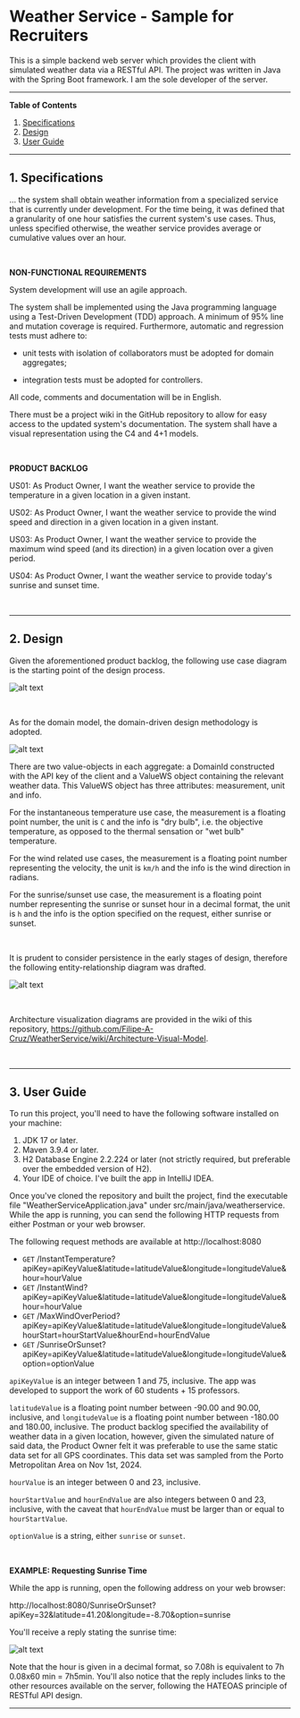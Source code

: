 <h1>Weather Service - Sample for Recruiters</h1>

This is a simple backend web server which provides the client with simulated weather data via a RESTful API. 
The project was written in Java with the Spring Boot framework. I am the sole developer of the server.

---

<strong>Table of Contents</strong>

1. [Specifications](#tag1)
2. [Design](#tag2)
3. [User Guide](#tag3)

---

<h2>1. Specifications</h2> <a id="tag1"></a>

... the system shall obtain weather information from a specialized service that is currently under development. 
For the time being, it was defined that a granularity of one hour satisfies the current system's use cases. 
Thus, unless specified otherwise, the weather service provides average or cumulative values over 
an hour.

<br/>

<strong>NON-FUNCTIONAL REQUIREMENTS</strong>

System development will use an agile approach.

The system shall be implemented using the Java programming language using a Test-Driven
Development (TDD) approach. A minimum of 95% line and
mutation coverage is required. Furthermore, automatic and regression tests must adhere to:

- unit tests with isolation of collaborators must be adopted for domain aggregates;

- integration tests must be adopted for controllers.

All code, comments and documentation will be in English.

There must be a project wiki in the GitHub repository to allow for easy access to the updated
system's documentation. The system shall have a visual representation using the C4 and 4+1 models.

<br/>

<strong>PRODUCT BACKLOG</strong>

US01: As Product Owner, I want the weather service to provide the temperature in a
given location in a given instant.

US02: As Product Owner, I want the weather service to provide the wind speed and
direction in a given location in a given instant.

US03: As Product Owner, I want the weather service to provide the maximum wind
speed (and its direction) in a given location over a given period.

US04: As Product Owner, I want the weather service to provide today's sunrise and sunset time.

<br/>

---

<h2>2. Design</h2> <a id="tag2"></a>

Given the aforementioned product backlog, the following use case diagram is the starting point of the design process.

![alt text](useCaseDiagram.png "Title")

<br/>

As for the domain model, the domain-driven design methodology is adopted.

![alt text](domainModel.png "Title")

There are two value-objects in each aggregate: a DomainId constructed with the API key of the client and 
a ValueWS object containing the relevant weather data. This ValueWS object has three attributes: measurement, unit and info. 

For the instantaneous temperature use case, the measurement is a floating point number, the unit is ```C``` and the info is "dry bulb", 
i.e. the objective temperature, as opposed to the thermal sensation or "wet bulb" temperature. 

For the wind related use cases, the measurement is a floating point number representing the velocity, the unit is ```km/h``` and 
the info is the wind direction in radians. 

For the sunrise/sunset use case, the measurement is a floating point number 
representing the sunrise or sunset hour in a decimal format, the unit is ```h``` and the info is the option specified 
on the request, either sunrise or sunset.


<br/>

It is prudent to consider persistence in the early stages of design, therefore the following entity-relationship diagram was drafted.

![alt text](entityRelationshipDiagram.png "Title")

<br/>

Architecture visualization diagrams are provided in the wiki of this repository, https://github.com/Filipe-A-Cruz/WeatherService/wiki/Architecture-Visual-Model.

<br/>

---

<h2>3. User Guide</h2> <a id="tag3"></a>

To run this project, you'll need to have the following software installed on your machine:

1. JDK 17 or later.
2. Maven 3.9.4 or later.
3. H2 Database Engine 2.2.224 or later (not strictly required, but preferable over the
   embedded version of H2).
4. Your IDE of choice. I've built the app in IntelliJ IDEA.

Once you've cloned the repository and built the project, find the executable file
"WeatherServiceApplication.java" under src/main/java/weatherservice. While the app is running,
you can send the following HTTP requests from either Postman or your web browser.

The following request methods are available at http://localhost:8080
- ```GET``` /InstantTemperature?apiKey=apiKeyValue&latitude=latitudeValue&longitude=longitudeValue&hour=hourValue
- ```GET``` /InstantWind?apiKey=apiKeyValue&latitude=latitudeValue&longitude=longitudeValue&hour=hourValue
- ```GET``` /MaxWindOverPeriod?apiKey=apiKeyValue&latitude=latitudeValue&longitude=longitudeValue&hourStart=hourStartValue&hourEnd=hourEndValue
- ```GET``` /SunriseOrSunset?apiKey=apiKeyValue&latitude=latitudeValue&longitude=longitudeValue&option=optionValue

```apiKeyValue``` is an integer between 1 and 75, inclusive. The app was developed to support the work of 60 students + 15 professors.

```latitudeValue``` is a floating point number between -90.00 and 90.00, inclusive, and ```longitudeValue``` is a floating 
point number between -180.00 and 180.00, inclusive. The product backlog specified the availability of weather data in a 
given location, however, given the simulated nature of said data, the Product Owner felt it was preferable to use the 
same static data set for all GPS coordinates. This data set was sampled from the Porto Metropolitan Area on Nov 1st, 2024.

```hourValue``` is an integer between 0 and 23, inclusive.

```hourStartValue``` and ```hourEndValue``` are also integers between 0 and 23, inclusive, with the caveat that
```hourEndValue``` must be larger than or equal to ```hourStartValue```.

```optionValue``` is a string, either ```sunrise``` or ```sunset```.

<br/>

<strong>EXAMPLE: Requesting Sunrise Time</strong>

While the app is running, open the following address on your web browser:

http://localhost:8080/SunriseOrSunset?apiKey=32&latitude=41.20&longitude=-8.70&option=sunrise

You'll receive a reply stating the sunrise time:

![alt text](exampleSunriseRequest.png "Title")

Note that the hour is given in a decimal format, so 7.08h is equivalent to 7h 0.08x60 min = 7h5min.
You'll also notice that the reply includes links to the other resources available on the server, 
following the HATEOAS principle of RESTful API design.

---
